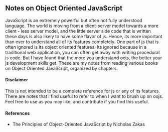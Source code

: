 ## Notes on Object Oriented JavaScript
JavaScript is an extremely powerful but often not fully understood language. The world is moving from a client-server model towards a more client - less server model, and the little server side code that is written these days is also likely to have some flavor of js. Hence, its more important than ever to understand all of its features completely. One part of js that is often ignored is its object oriented features. Its ignored because in a traditional web application, you can often get away with writing procedural js code. But I have found that the more you understand oojs, the better your js development skills get. These are my notes from reading various books on Object Oriented JavaScript, organized by chapters.

#### Disclaimer
This is not intended to be a complete reference for js or any of its features. There are notes that I find useful to refer to when I want to brush up on oojs. Feel free to use as you may like, and contribute if you find this useful.

#### References
* The Principles of Object-Oriented JavaScript by Nicholas Zakas
